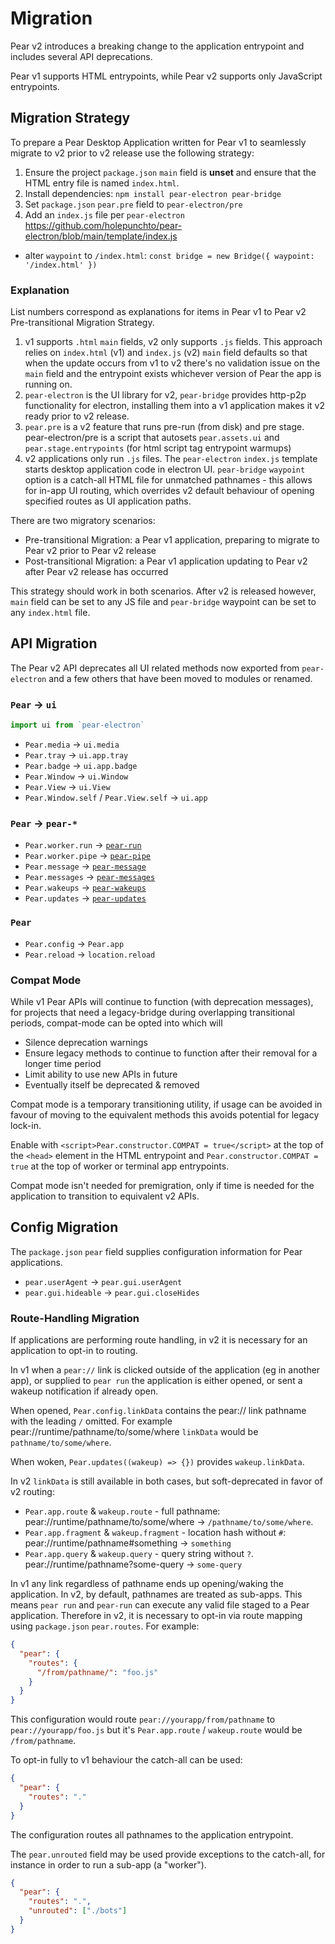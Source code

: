 # Migration

Pear v2 introduces a breaking change to the application entrypoint and includes several API deprecations.

Pear v1 supports HTML entrypoints, while Pear v2 supports only JavaScript entrypoints.

## Migration Strategy

To prepare a Pear Desktop Application written for Pear v1 to seamlessly migrate to v2 prior to v2 release use the following strategy:

1. Ensure the project `package.json` `main` field is **unset** and ensure that the HTML entry file is named `index.html`.
2. Install dependencies: `npm install pear-electron pear-bridge`
3. Set `package.json` `pear.pre` field to `pear-electron/pre`
4. Add an `index.js` file per `pear-electron` https://github.com/holepunchto/pear-electron/blob/main/template/index.js
  * alter `waypoint` to `/index.html`: `const bridge = new Bridge({ waypoint: '/index.html' })`

### Explanation

List numbers correspond as explanations for items in Pear v1 to Pear v2 Pre-transitional Migration Strategy.

1. v1 supports `.html` `main` fields, v2 only supports `.js` fields. This approach relies on `index.html` (v1) and `index.js` (v2) `main` field defaults so that when the update occurs from v1 to v2 there's no validation issue on the `main` field and the entrypoint exists whichever version of Pear the app is running on.
2. `pear-electron` is the UI library for v2, `pear-bridge` provides http-p2p functionality for electron, installing them into a v1 application makes it v2 ready prior to v2 release.
3. `pear.pre` is a v2 feature that runs pre-run (from disk) and pre stage. pear-electron/pre is a script that autosets `pear.assets.ui` and `pear.stage.entrypoints` (for html script tag entrypoint warmups)
4. v2 applications only run `.js` files. The `pear-electron` `index.js` template starts desktop application code in electron UI. `pear-bridge` `waypoint` option is a catch-all HTML file for unmatched pathnames - this allows for in-app UI routing, which overrides v2 default behaviour of opening specified routes as UI application paths.

There are two migratory scenarios:

* Pre-transitional Migration: a Pear v1 application, preparing to migrate to Pear v2 prior to Pear v2 release
* Post-transitional Migration: a Pear v1 application updating to Pear v2 after Pear v2 release has occurred

This strategy should work in both scenarios. After v2 is released however, `main` field can be set to any JS file and `pear-bridge` waypoint can be set to any `index.html` file.


## API Migration

The Pear v2 API deprecates all UI related methods now exported from `pear-electron` and a few others that have been moved to modules or renamed.

### `Pear` -> `ui`

```js
import ui from `pear-electron`
```

* `Pear.media` -> `ui.media`
* `Pear.tray` -> `ui.app.tray`
* `Pear.badge` -> `ui.app.badge`
* `Pear.Window` -> `ui.Window`
* `Pear.View` -> `ui.View`
* `Pear.Window.self` / `Pear.View.self` -> `ui.app`

### `Pear` -> `pear-*`

* `Pear.worker.run` -> [`pear-run`](https://github.com/holepunchto/pear-run)
* `Pear.worker.pipe` -> [`pear-pipe`](https://github.com/holepunchto/pear-pipe)
* `Pear.message` -> [`pear-message`](https://github.com/holepunchto/pear-message)
* `Pear.messages` -> [`pear-messages`](https://github.com/holepunchto/pear-messages)
* `Pear.wakeups` -> [`pear-wakeups`](https://github.com/holepunchto/pear-wakeups)
* `Pear.updates` -> [`pear-updates`](https://github.com/holepunchto/pear-updates)

### `Pear`

* `Pear.config` -> `Pear.app`
* `Pear.reload` -> `location.reload`


### Compat Mode

While v1 Pear APIs will continue to function (with deprecation messages), for projects that need a legacy-bridge during overlapping transitional periods, compat-mode can be opted into which will

* Silence deprecation warnings
* Ensure legacy methods to continue to function after their removal for a longer time period
* Limit ability to use new APIs in future
* Eventually itself be deprecated & removed

Compat mode is a temporary transitioning utility, if usage can be avoided in favour of moving to the equivalent methods this avoids potential for legacy lock-in.

Enable with `<script>Pear.constructor.COMPAT = true</script>` at the top of the `<head>` element in the HTML entrypoint and `Pear.constructor.COMPAT = true` at the top of worker or terminal app entrypoints.

Compat mode isn't needed for premigration, only if time is needed for the application to transition to equivalent v2 APIs.

## Config Migration

The `package.json` `pear` field supplies configuration information for Pear applications.

* `pear.userAgent` -> `pear.gui.userAgent`
* `pear.gui.hideable` -> `pear.gui.closeHides`

### Route-Handling Migration

If applications are performing route handling, in v2 it is necessary for an application to opt-in to routing.

In v1 when a `pear://` link is clicked outside of the application (eg in another app), or supplied to `pear run` the application is either opened, or sent a wakeup notification if already open.

When opened, `Pear.config.linkData` contains the pear:// link pathname with the leading `/` omitted. For example pear://runtime/pathname/to/some/where `linkData` would be `pathname/to/some/where`.

When woken, `Pear.updates((wakeup) => {})` provides `wakeup.linkData`.

In v2 `linkData` is still available in both cases, but soft-deprecated in favor of v2 routing:

* `Pear.app.route` & `wakeup.route` - full pathname: pear://runtime/pathname/to/some/where -> `/pathname/to/some/where`.
* `Pear.app.fragment` & `wakeup.fragment` - location hash without `#`: pear://runtime/pathname#something -> `something`
* `Pear.app.query` & `wakeup.query` - query string without `?`. pear://runtime/pathname?some-query -> `some-query`

In v1 any link regardless of pathname ends up opening/waking the application. In v2, by default, pathnames are treated as sub-apps. This means `pear run` and `pear-run` can execute any valid file staged to a Pear application. Therefore in v2, it is necessary to opt-in via route mapping using `package.json` `pear.routes`. For example:

```json
{
  "pear": {
    "routes": {
      "/from/pathname/": "foo.js"
    }
  }
}
```

This configuration would route `pear://yourapp/from/pathname` to `pear://yourapp/foo.js` but it's `Pear.app.route` / `wakeup.route` would be `/from/pathname`.

To opt-in fully to v1 behaviour the catch-all can be used:

```json
{
  "pear": {
    "routes": "."
  }
}
```

The configuration routes all pathnames to the application entrypoint.

The `pear.unrouted` field may be used provide exceptions to the catch-all, for instance in order to run a sub-app (a "worker").

```json
{
  "pear": {
    "routes": ".",
    "unrouted": ["./bots"]
  }
}
```
